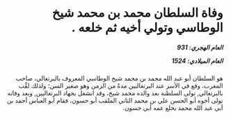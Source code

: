 <h1 dir="rtl">وفاة السلطان محمد بن محمد شيخ الوطاسي وتولي أخيه ثم خلعه .</h1>

<h5 dir="rtl">العام الهجري:  931

العام الميلادي: 1524

</h5>

<p dir="rtl">هو السلطان أبو عبد الله محمد بن محمد شيخ الوطاسي المعروف بالبرتغالي، صاحب المغرب، وقع في الأسر عند البرتغاليين مدةً من الزمن وهو صغير السن؛ ولذلك لقِّب بالبرتغالي, تولى السلطنة بعد والده محمد شيخ، وقد انشغل بجهاد البرتغاليين, وبعد وفاته تولى أخوه أبو الحسن علي بن محمد الثاني الملقب أبو حسون، فقام أبو العباس أحمد بن أبي عبد الله محمد بخلع عمه أبي حسون.</p></br>
